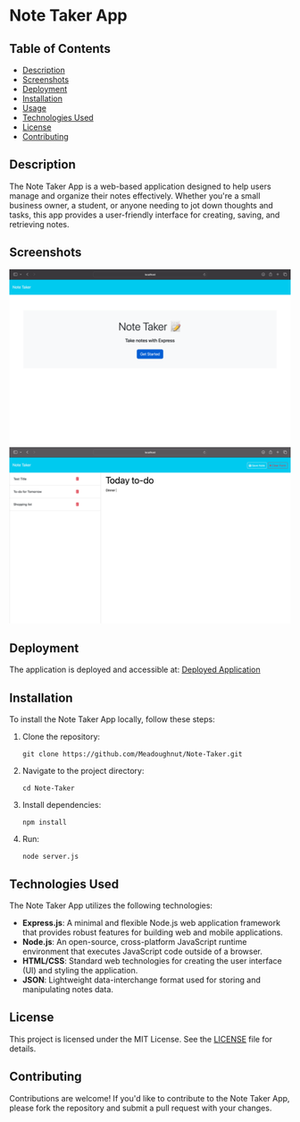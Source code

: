 # Note Taker App

## Table of Contents
- [Description](#description)
- [Screenshots](#screenshots)
- [Deployment](#deployment)
- [Installation](#installation)
- [Usage](#usage)
- [Technologies Used](#technologies-used)
- [License](#license)
- [Contributing](#contributing)


## Description
The Note Taker App is a web-based application designed to help users manage and organize their notes effectively. Whether you're a small business owner, a student, or anyone needing to jot down thoughts and tasks, this app provides a user-friendly interface for creating, saving, and retrieving notes.

## Screenshots
![Placeholder for screenshot](/public/assets/frontpage.png)
![Placeholder for screenshot](/public/assets/secondpage.png)

## Deployment
The application is deployed and accessible at: [Deployed Application](https://meadoughnut.github.io/Note-Taker/)

## Installation
To install the Note Taker App locally, follow these steps:

1. Clone the repository:
   ```
   git clone https://github.com/Meadoughnut/Note-Taker.git
   ```
2. Navigate to the project directory:
   ```
   cd Note-Taker
   ```
3. Install dependencies:
   ```
   npm install
   ```
4. Run:
   ```
   node server.js
   ```



## Technologies Used
The Note Taker App utilizes the following technologies:

- **Express.js**: A minimal and flexible Node.js web application framework that provides robust features for building web and mobile applications.
- **Node.js**: An open-source, cross-platform JavaScript runtime environment that executes JavaScript code outside of a browser.
- **HTML/CSS**: Standard web technologies for creating the user interface (UI) and styling the application.
- **JSON**: Lightweight data-interchange format used for storing and manipulating notes data.

## License
This project is licensed under the MIT License. See the [LICENSE](LICENSE) file for details.

## Contributing
Contributions are welcome! If you'd like to contribute to the Note Taker App, please fork the repository and submit a pull request with your changes.